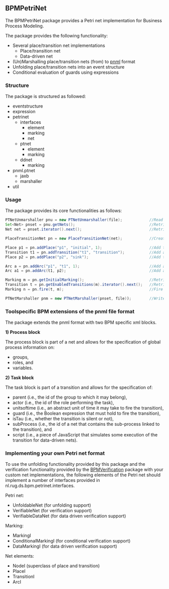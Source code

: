## BPMPetriNet
The BPMPetriNet package provides a Petri net implementation for Business Process Modeling.

The package provides the following functionality:
* Several place/transition net implementations
  * Place/transition net
  * Data-driven net
* (Un)Marshalling place/transition nets (from) to [pnml](http://www.pnml.org/) format
* Unfolding place/transition nets into an event structure
* Conditional evaluation of guards using expressions

### Structure
The package is structured as followed:

* eventstructure
* expression
* petrinet
  * interfaces
    * element
    * marking
    * net
  * ptnet
    * element
    * marking
  * ddnet
    * marking
* pnml.ptnet
  * jaxb
  * marshaller
* util

### Usage
The package provides its core functionalities as follows:

```java
PTNetUnmarshaller pnu = new PTNetUnmarshaller(file);            //Read the pnml file
Set<Net> pnset = pnu.getNets();                                 //Retrieve the different nets from the file
Net net = pnset.iterator().next();                              //Retrieve a pnml place/transition net

PlaceTransitionNet pn = new PlaceTransitionNet(net);            //Create the required net type from the pnml net

Place p1 = pn.addPlace("p1", "initial", 1);                     //Add the initial place with 1 token
Transition t1 = pn.addTransition("t1", "transition");           //Add a transition
Place p2 = pn.addPlace("p2", "sink");                           //Add the sink place

Arc a = pn.addArc("p1", "t1", 1);                               //Add an arc by name with weight 1
Arc a1 = pn.addArc(t1, p2);                                     //Add another arc with standard weight

Marking m = pn.getInitialMarking();                             //Retrieve the initial marking
Transition t = pn.getEnabledTransitions(m).iterator().next();   //Retrieve an enabled transition
Marking n = pn.fire(t, m);                                      //Fire the transition

PTNetMarshaller pnm = new PTNetMarshaller(pnset, file));        //Write the pnml file
```

### Toolspecific BPM extensions of the pnml file format
The package extends the pnml format with two BPM specific xml blocks.

**1) Process block**

The process block is part of a net and allows for the specification of global process information on:
* groups,
* roles, and
* variables. 

**2) Task block**

The task block is part of a transition and allows for the specification of:
* parent (i.e., the id of the group to which it may belong),
* actor (i.e., the id of the role performing the task),
* unitsoftime (i.e., an abstract unit of time it may take to fire the transition),
* guard (i.e., the Boolean expression that must hold to fire the transition),
* isTau (i.e., whether the transition is silent or not),
* subProcess (i.e., the id of a net that contains the sub-process linked to the transition), and
* script (i.e., a piece of JavaScript that simulates some execution of the transition for data-driven nets).

### Implementing your own Petri net format
To use the unfolding functionality provided by this package and the verification functionality
provided by the [BPMVerification](https://github.com/rug-ds-lab/BPMVerification) package with
your custom net implementations, the following elements of the Petri net should implement a
number of interfaces provided in nl.rug.ds.bpm.petrinet.interfaces.

Petri net:
* UnfoldableNet (for unfolding support)
* VerifiableNet (for verification support)
* VerifiableDataNet (for data driven verification support)

Marking:
* MarkingI
* ConditionalMarkingI (for conditional verification support)
* DataMarkingI (for data driven verification support)

Net elements:
* NodeI (superclass of place and transition)
* PlaceI
* TransitionI
* ArcI